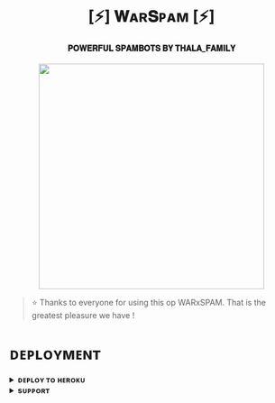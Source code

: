 <h1 align="center"><b>[⚡] 𝐖ᴀʀ𝐒ᴘᴀᴍ [⚡]</b></h1>

<h4 align="center">  𝐏𝐎𝐖𝐄𝐑𝐅𝐔𝐋 𝐒𝐏𝐀𝐌𝐁𝐎𝐓𝐒 𝐁𝐘 𝐓𝐇𝐀𝐋𝐀_𝐅𝐀𝐌𝐈𝐋𝐘 </h4>

<p align="center"><a href="https://t.me/PyXen"><img src="https://telegra.ph/file/816a63029c5ed26f3037a.jpg" width="400"></a></p>


> ⭐️ Thanks to everyone for using this op WARxSPAM. That is the greatest pleasure we have !


# ᴅᴇᴘʟᴏʏᴍᴇɴᴛ


<details>
<summary><b>ᴅᴇᴘʟᴏʏ ᴛᴏ ʜᴇʀᴏᴋᴜ</b></summary>
<br>

[![Deploy](https://www.herokucdn.com/deploy/button.svg)](https://dashboard.heroku.com/new?template=https://github.com/Sagexdd/SPAMXD)

</details>


<details>
<summary><b>sᴜᴘᴘᴏʀᴛ</b></summary>
<br>

<a href="https://t.me/sage_bot_support"><img src="https://img.shields.io/badge/Join-Telegram%20Channel-red.svg?logo=Telegram"></a>

</details>
